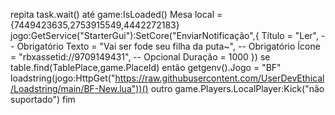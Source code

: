 repita task.wait() até game:IsLoaded()
Mesa local = {7449423635,2753915549,4442272183}
jogo:GetService("StarterGui"):SetCore("EnviarNotificação",{
	Título = "Ler", -- Obrigatório
	Texto = "Vai ser fode seu filha da puta~", -- Obrigatório
	Ícone = "rbxassetid://9709149431", -- Opcional
	Duração = 1000
})
se table.find(TablePlace,game.PlaceId) então
    getgenv().Jogo = "BF"
    loadstring(jogo:HttpGet("https://raw.githubusercontent.com/UserDevEthical/Loadstring/main/BF-New.lua"))()
outro
    game.Players.LocalPlayer:Kick("não suportado")
fim
